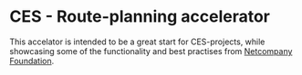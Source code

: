 # CES - Route-planning accelerator

This accelator is intended to be a great start for CES-projects, while showcasing some of the functionality and best practises from [Netcompany Foundation](https://source.netcompany.com/tfs/NC/DOTNET).
